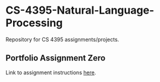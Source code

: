 # CS-4395-Natural-Language-Processing
Repository for CS 4395 assignments/projects.

## Portfolio Assignment Zero
Link to assignment instructions [here](Portfolio_Component_0.pdf).
